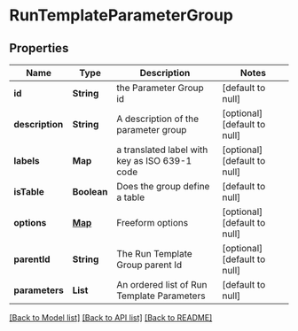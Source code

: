 # RunTemplateParameterGroup
## Properties

| Name | Type | Description | Notes |
|------------ | ------------- | ------------- | -------------|
| **id** | **String** | the Parameter Group id | [default to null] |
| **description** | **String** | A description of the parameter group | [optional] [default to null] |
| **labels** | **Map** | a translated label with key as ISO 639-1 code | [optional] [default to null] |
| **isTable** | **Boolean** | Does the group define a table | [default to null] |
| **options** | [**Map**](AnyType.md) | Freeform options | [optional] [default to null] |
| **parentId** | **String** | The Run Template Group parent Id | [optional] [default to null] |
| **parameters** | **List** | An ordered list of Run Template Parameters | [default to null] |

[[Back to Model list]](../README.md#documentation-for-models) [[Back to API list]](../README.md#documentation-for-api-endpoints) [[Back to README]](../README.md)

